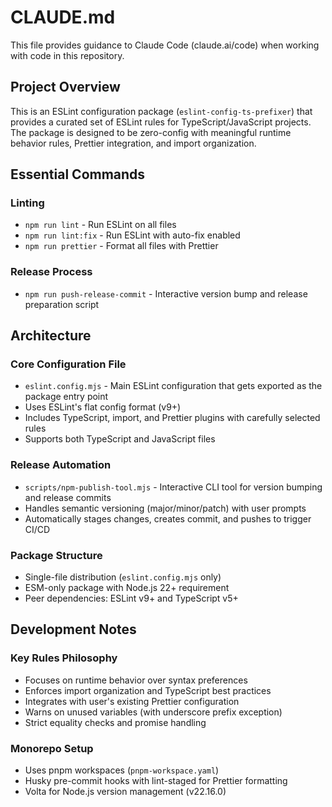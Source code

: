 # CLAUDE.md

This file provides guidance to Claude Code (claude.ai/code) when working with code in this repository.

## Project Overview

This is an ESLint configuration package (`eslint-config-ts-prefixer`) that provides a curated set of ESLint rules for TypeScript/JavaScript projects. The package is designed to be zero-config with meaningful runtime behavior rules, Prettier integration, and import organization.

## Essential Commands

### Linting

- `npm run lint` - Run ESLint on all files
- `npm run lint:fix` - Run ESLint with auto-fix enabled
- `npm run prettier` - Format all files with Prettier

### Release Process

- `npm run push-release-commit` - Interactive version bump and release preparation script

## Architecture

### Core Configuration File

- `eslint.config.mjs` - Main ESLint configuration that gets exported as the package entry point
- Uses ESLint's flat config format (v9+)
- Includes TypeScript, import, and Prettier plugins with carefully selected rules
- Supports both TypeScript and JavaScript files

### Release Automation

- `scripts/npm-publish-tool.mjs` - Interactive CLI tool for version bumping and release commits
- Handles semantic versioning (major/minor/patch) with user prompts
- Automatically stages changes, creates commit, and pushes to trigger CI/CD

### Package Structure

- Single-file distribution (`eslint.config.mjs` only)
- ESM-only package with Node.js 22+ requirement
- Peer dependencies: ESLint v9+ and TypeScript v5+

## Development Notes

### Key Rules Philosophy

- Focuses on runtime behavior over syntax preferences
- Enforces import organization and TypeScript best practices
- Integrates with user's existing Prettier configuration
- Warns on unused variables (with underscore prefix exception)
- Strict equality checks and promise handling

### Monorepo Setup

- Uses pnpm workspaces (`pnpm-workspace.yaml`)
- Husky pre-commit hooks with lint-staged for Prettier formatting
- Volta for Node.js version management (v22.16.0)
